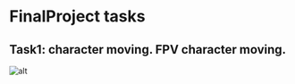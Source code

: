 # FinalProject tasks

## Task1: character moving. FPV character moving.
![alt](https://github.com/dsgnrr/Unity3dFinal/blob/main/Tasks/task1/result.gif)
